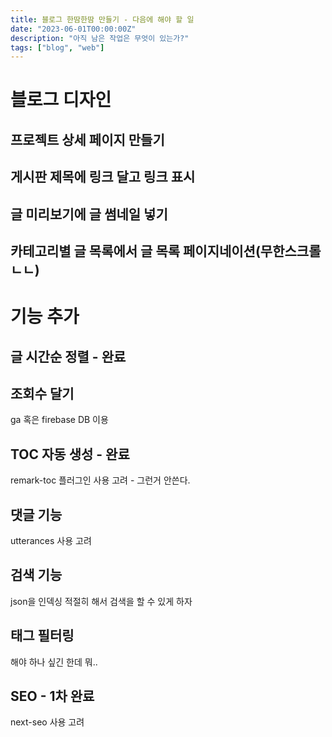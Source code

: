 ```yaml
---
title: 블로그 한땀한땀 만들기 - 다음에 해야 할 일
date: "2023-06-01T00:00:00Z"
description: "아직 남은 작업은 무엇이 있는가?"
tags: ["blog", "web"]
---
```


# 블로그 디자인

## 프로젝트 상세 페이지 만들기

## 게시판 제목에 링크 달고 링크 표시

## 글 미리보기에 글 썸네일 넣기

## 카테고리별 글 목록에서 글 목록 페이지네이션(무한스크롤 ㄴㄴ)

# 기능 추가

## 글 시간순 정렬 - 완료

## 조회수 달기

ga 혹은 firebase DB 이용

## TOC 자동 생성 - 완료

remark-toc 플러그인 사용 고려 - 그런거 안쓴다.

## 댓글 기능

utterances 사용 고려

## 검색 기능

json을 인덱싱 적절히 해서 검색을 할 수 있게 하자

## 태그 필터링

해야 하나 싶긴 한데 뭐..

## SEO - 1차 완료

next-seo 사용 고려